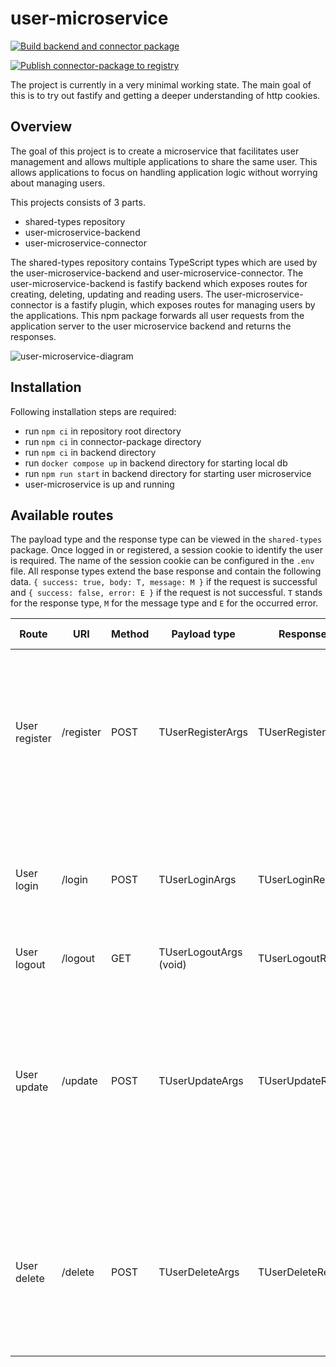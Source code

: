 # user-microservice

[![Build backend and connector package](https://github.com/73nici/user-microservice/actions/workflows/build-dev.yaml/badge.svg)](https://github.com/73nici/user-microservice/actions/workflows/build-dev.yaml)

[![Publish connector-package to registry](https://github.com/73nici/user-microservice/actions/workflows/publish-package-to-registry.yml/badge.svg)](https://github.com/73nici/user-microservice/actions/workflows/publish-package-to-registry.yml)

The project is currently in a very minimal working state.
The main goal of this is to try out fastify and getting a deeper understanding of http cookies.

## Overview

The goal of this project is to create a microservice that facilitates user management and allows multiple applications to share the same user.
This allows applications to focus on handling application logic without worrying about managing users.

This projects consists of 3 parts.
- shared-types repository
- user-microservice-backend
- user-microservice-connector

The shared-types repository contains TypeScript types which are used by the user-microservice-backend and user-microservice-connector.
The user-microservice-backend is fastify backend which exposes routes for creating, deleting, updating and reading users.
The user-microservice-connector is a fastify plugin, which exposes routes for managing users by the applications.
This npm package forwards all user requests from the application server to the user microservice backend and returns the responses.

![user-microservice-diagram](https://github.com/73nici/user-microservice/assets/30949443/2d8eef7c-7eeb-46d2-8b43-d0aed7fb9333)

## Installation

Following installation steps are required:

- run `npm ci` in repository root directory
- run `npm ci` in connector-package directory
- run `npm ci` in backend directory
- run `docker compose up` in backend directory for starting local db
- run `npm run start` in backend directory for starting user microservice
- user-microservice is up and running

## Available routes

The payload type and the response type can be viewed in the `shared-types` package.
Once logged in or registered, a session cookie to identify the user is required.
The name of the session cookie can be configured in the `.env` file.
All response types extend the base response and contain the following data.
`{ success: true, body: T, message: M }` if the request is successful and `{ success: false, error: E }` if the request is not successful.
`T` stands for the response type, `M` for the message type and `E` for the occurred error.

| Route         | URI       | Method | Payload type           | Response type         | Possible statuscodes                                                                                                                                                      |
|---------------|-----------|--------|------------------------|-----------------------|---------------------------------------------------------------------------------------------------------------------------------------------------------------------------|
| User register | /register | POST   | TUserRegisterArgs      | TUserRegisterResponse | - 400 -> password and password confirmation don't match <br> - 409 -> User already exist and cannot be created <br> - 200 -> success                                      |
| User login    | /login    | POST   | TUserLoginArgs         | TUserLoginResponse    | - 404 -> user ist not found in the DB or provided password doesn't match <br> - 200 -> success                                                                            |
| User logout   | /logout   | GET    | TUserLogoutArgs (void) | TUserLogoutResponse   | - 200 -> success                                                                                                                                                          |
| User update   | /update   | POST   | TUserUpdateArgs        | TUserUpdateResponse   | - 409 -> new username already exist <br> - 404 -> current user is not found in the DB <br> - 400 -> new password and password confirmation doesn't match - 200 -> success |
| User delete   | /delete   | POST   | TUserDeleteArgs        | TUserDeleteResponse   | - 400 -> password and password confirmation don't match <br> - 404 user is not found in the DB OR provided password doesn't match                                         |
